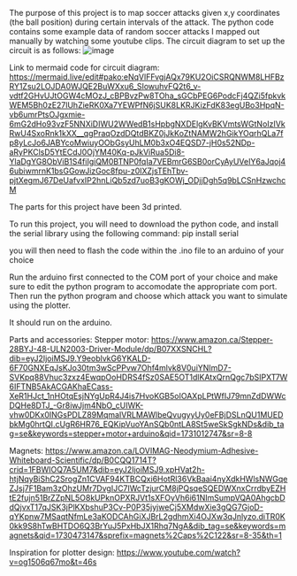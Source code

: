 The purpose of this project is to map soccer attacks given x,y coordinates (the ball position) during certain intervals of the attack.
The python code contains some example data of random soccer attacks I mapped out manually by watching some youtube clips.
The circuit diagram to set up the circuit is as follows:
![image](https://github.com/user-attachments/assets/ee3f90b1-c60c-4abf-8a60-414a2da5ed3f)

Link to mermaid code for circuit diagram: https://mermaid.live/edit#pako:eNqVlFFvgjAQx79KU2OiCSRQNWM8LHFBzRY1Zsu2LOJDA0WJQE2BuWXxu6_SIowuhvFQ2t6_v-vdtf2GHvUJtOGW4cMOzJ_cBPBvzPw8TOha_sGCbPEG6PodcFj4QZi5fpkvkWEM5Bh0zE27lUhZieRK0Xa7YEWPfN6jSUK8LKRJKizFdK83egUBo3HpqN-vb6umrPtsOJgxmie-6mG2dHo93vzF5NNXiDIWU2WWedB1sHpbgNXDElgKvBKVmtsWGtNoIzIVkRwU4SxoRnk1kXX__qgPraqOzdDQtdBKZ0jJkKoZtNAMW2hGikYOqrhQLa7fp8yLcJo6JABYcoMwiuyOObGsyUhLM0b3xO4EQSD7-jH0s52NDp-aRyPKClsD5YtECdJ0OjYM40Kq-pJkViRua5Di8-YlaDgYG8ObViB1S4fiIgiQM0BTNP0fqIa7VEBmrG6SB0orCyAyUVeIY6aJqoj46ubiwmrnK1bsGGowJizGoc8fpu-z0IXZjsTEhTbv-pjtXegmJ67DeUafvxIP2hnLiQb5zd7uoB3gKOWj_ODjjDgh5q9bLCSnHzwchcM

The parts for this project have been 3d printed.

To run this project, you will need to download the python code, and install the serial library using the following command:
pip install serial

you will then need to flash the code within the .ino file to an arduino of your choice

Run the arduino first connected to the COM port of your choice and make sure to edit the python program to accomodate the appropriate com port.
Then run the python program and choose which attack you want to simulate using the plotter.

It should run on the arduino.

Parts and accessories:
Stepper motor: https://www.amazon.ca/Stepper-28BYJ-48-ULN2003-Driver-Module/dp/B07XXSNCHL?dib=eyJ2IjoiMSJ9.Y9eoblvkG6YKALD-6F70GNXEqJsKJo30tm3wScPPvw7Ohf4mlvk8V0uiYNImD7-SVKpq88Vhuc3zxz4EwqpOoHDRS4fSz0SAE5OT1dlKAtxQrnQgc7bSIPXT7W6IFTNB5AkACGAKhaECass-XeR1HJct_1nHOtqEsjNYgUpR4J4is7HvoKGB5oIOAXpLPtWfIJ79mnZdDWWcDQHe8DTJ_-Gr8iwJjm4NbO_cUIWK-vhw0DKx0INGsPDLZ89MqmaIVRLMAWlbeQvugyyUy0eFBjDSLnQU1MUEDbkMg0hrtQI.cUgR6HR76_EQKipVuoYAnSQb0ntLA8St5weSkSgkNDs&dib_tag=se&keywords=stepper+motor+arduino&qid=1731012747&sr=8-8

Magnets: https://www.amazon.ca/LOVIMAG-Neodymium-Adhesive-Whiteboard-Scientific/dp/B0CQQ1714T?crid=1FBWIOQ7A5UM7&dib=eyJ2IjoiMSJ9.xpHVat2h-htjNqyBiShC2SrogZn1CVAF94KTBCQxi6HotRl36VkBaai4nyXdkHWlsNWGqeZJsj7F1Bam3zOhzUMr7DvgIJC7IWcTzjurCM8jPQsqeSQEDWXnxCrrdbyEZHtE2fujn51BrZZpNL5O8kUPknOPXRJVt1sXFOyVh6i61NImSumpVQA0AhgcbDdQjvxT17qJSK3jPlKXbshuP3Cv-P0P35jyjweCj5XMdwXie3gQG7GjoD-qYKpnw7MSaqtNfmLe3aKODCAhGiXJBrL2gdhmXi4OJXw3qJnlyzo.diTR0K0kk9S8hTwBHTDO6Q3BrYuJ5PxHbJX1Rhq7NgA&dib_tag=se&keywords=magnets&qid=1730473147&sprefix=magnets%2Caps%2C122&sr=8-35&th=1

Inspiration for plotter design:
https://www.youtube.com/watch?v=og1506q67mo&t=46s
